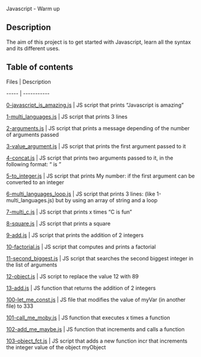 Javascript - Warm up

## Description

The aim of this project is to get started with Javascript, learn all the syntax and its different uses.

## Table of contents

Files | Description

----- | -----------

[0-javascript_is_amazing.js](./0-javascript_is_amazing.js) | JS script that prints “Javascript is amazing”

[1-multi_languages.js](./1-multi_languages.js) | JS script that prints 3 lines

[2-arguments.js](./2-arguments.js) | JS script that prints a message depending of the number of arguments passed

[3-value_argument.js](./3-value_argument.js) | JS script that prints the first argument passed to it

[4-concat.js](./4-concat.js) | JS script that prints two arguments passed to it, in the following format: “ is ”

[5-to_integer.js](./5-to_integer.js) | JS script that prints My number: <first argument converted in integer> if the first argument can be converted to an integer

[6-multi_languages_loop.js](./6-multi_languages_loop.js) | JS script that prints 3 lines: (like 1-multi_languages.js) but by using an array of string and a loop

[7-multi_c.js](./7-multi_c.js) | JS script that prints x times “C is fun”

[8-square.js](./8-square.js) | JS script that prints a square

[9-add.js](./9-add.js) | JS script that prints the addition of 2 integers

[10-factorial.js](./10-factorial.js) | JS script that computes and prints a factorial

[11-second_biggest.js](./11-second_biggest.js) | JS script that searches the second biggest integer in the list of arguments

[12-object.js](./12-object.js) | JS script to replace the value 12 with 89

[13-add.js](./13-add.js) | JS function that returns the addition of 2 integers

[100-let_me_const.js](./100-let_me_const.js) | JS file that modifies the value of myVar (in another file) to 333

[101-call_me_moby.js](./101-call_me_moby.js) | JS function that executes x times a function

[102-add_me_maybe.js](./102-add_me_maybe.js) | JS function that increments and calls a function

[103-object_fct.js](./103-object_fct.js) | JS script that adds a new function incr that increments the integer value of the object myObject
